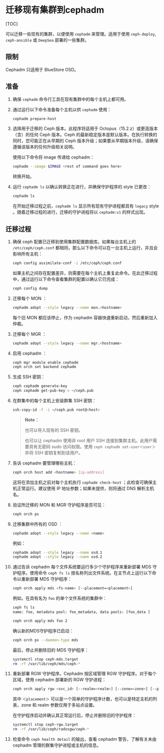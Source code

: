 # 迁移现有集群到cephadm

[TOC]

可以迁移一些现有的集群，以便使用 `cephadm` 来管理。适用于使用 `ceph-deploy`, `ceph-ansible` 或 `DeepSea` 部署的一些集群。

## 限制

Cephadm 只适用于 BlueStore OSD。

## 准备

1. 确保 `cephadm` 命令行工具在现有集群中的每个主机上都可用。

2. 通过运行以下命令准备每个主机以供 `cephadm` 使用：

   ```bash
   cephadm prepare-host
   ```

3. 选择用于迁移的 Ceph 版本。此程序将适用于 Octopus（15.2.z）或更高版本（含）的任何 Ceph 版本。Ceph 的最新稳定版本是默认版本。在执行转换的同时，您可能正在从早期的 Ceph 版本升级；如果要从早期版本升级，请确保遵循该版本的任何升级相关说明。

   使用以下命令将 image 传递给 cephadm：

   ```bash
   cephadm --image $IMAGE <rest of command goes here>
   ```

   转换开始。

4. 运行 `cephadm ls` 以确认转换正在进行，并确保守护程序的 style 已更改：

   ```bash
   cephadm ls
   ```

   在开始迁移过程之前，`cephadm ls` 显示所有现有守护进程都具有 `legacy` style 。随着迁移过程的进行，迁移的守护进程将以 `cephadm:v1` 的样式出现。

## 迁移过程

1. 确保 ceph 配置已迁移到使用集群配置数据库。如果每台主机上的 `/etc/ceph/ceph.conf` 都相同，那么以下命令可以在一台主机上运行，并且会影响所有主机：

   ```bash
   ceph config assimilate-conf -i /etc/ceph/ceph.conf
   ```

   如果主机之间存在配置差异，则需要在每个主机上重复此命令。在此迁移过程中，通过运行以下命令查看集群的配置以确认它已完成：

   ```bash
   ceph config dump
   ```

2. 迁移每个 MON ：

   ```bash
   cephadm adopt --style legacy --name mon.<hostname>
   ```

   每个旧 MON 都应该停止，作为 cephadm 容器快速重新启动，然后重新加入仲裁。

3. 迁移每个 MGR ：

   ```bash
   cephadm adopt --style legacy --name mgr.<hostname>
   ```

4. 启用 cephadm ：

   ```bash
   ceph mgr module enable cephadm
   ceph orch set backend cephadm
   ```

5. 生成 SSH 密钥：

   ```bash
   ceph cephadm generate-key
   ceph cephadm get-pub-key > ~/ceph.pub
   ```

6. 在群集中的每个主机上安装群集 SSH 密钥：

   ```bash
   ssh-copy-id -f -i ~/ceph.pub root@<host>
   ```

   > **Note：**
   >
   > 也可以导入现有的 SSH 密钥。
   >
   > 也可以让 cephadm 使用非 root 用户 SSH 连接到集群主机。此用户需要具有无密码 sudo 访问权限。使用 `ceph cephadm set-user＜user＞` 并将 SSH 密钥复制到该用户。

7. 告诉 cephadm 要管理哪些主机：

   ```bash
   ceph orch host add <hostname> [ip-address]
   ```

   这将在添加主机之前对每个主机执行 `cephadm check-host` ；此检查可确保主机正常运行。建议使用 IP 地址参数；如果未提供，则将通过 DNS 解析主机名。

8. 验证所迁移的 MON 和 MGR 守护程序是否可见：

   ```bash
   ceph orch ps
   ```

9. 迁移集群中所有的 OSD ：

   ```bash
   cephadm adopt --style legacy --name <name>
   ```

   例如：

   ```bash
   cephadm adopt --style legacy --name osd.1
   cephadm adopt --style legacy --name osd.2
   ```

10. 通过告诉 cephadm 每个文件系统要运行多少个守护程序来重新部署 MDS 守护程序。使用命令 `ceph fs ls` 按名称列出文件系统。在主节点上运行以下命令以重新部署 MDS 守护程序：

    ```bash
    ceph orch apply mds <fs-name> [--placement=<placement>]
    ```

    例如，在具有名为 `foo` 的单个文件系统的集群中：

    ```bash
    ceph fs ls
    name: foo, metadata pool: foo_metadata, data pools: [foo_data ]
    
    ceph orch apply mds foo 2
    ```

    确认新的MDS守护程序已启动：

    ```bash
    ceph orch ps --daemon-type mds
    ```

    最后，停止并删除旧的 MDS 守护程序：

    ```bash
    systemctl stop ceph-mds.target
    rm -rf /var/lib/ceph/mds/ceph-*
    ```

11. 重新部署 RGW 守护程序。Cephadm 按区域管理 RGW 守护程序。对于每个区域，使用 cephadm 部署新的 RGW 守护进程：

    ```bash
    ceph orch apply rgw <svc_id> [--realm=<realm>] [--zone=<zone>] [--port=<port>] [--ssl] [--placement=<placement>]
    ```

    其中 `＜placement＞` 可以是一个简单的守护程序计数，也可以是特定主机的列表，zone 和 realm 参数仅用于多站点设置。

    在守护程序启动并确认其正常运行后，停止并删除旧的守护程序：

    ```bash
    systemctl stop ceph-rgw.target
    rm -rf /var/lib/ceph/radosgw/ceph-*
    ```

12. 检查命令 `ceph health detail` 的输出，查看 cephadm 警告，了解有关未由 cephadm 管理的群集守护进程或主机的信息。
